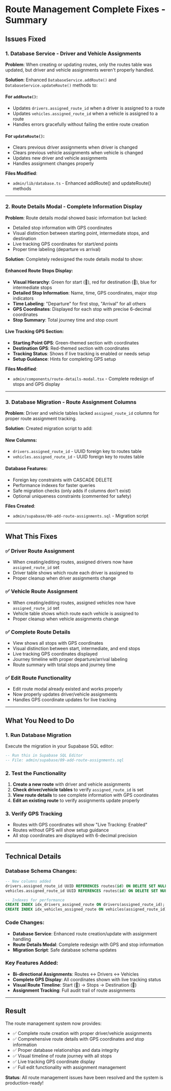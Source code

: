 # Route Management Complete Fixes - Summary

## Issues Fixed

### 1. **Database Service - Driver and Vehicle Assignments**

**Problem**: When creating or updating routes, only the routes table was updated, but driver and vehicle assignments weren't properly handled.

**Solution**: Enhanced `DatabaseService.addRoute()` and `DatabaseService.updateRoute()` methods to:

#### For `addRoute()`:

- Updates `drivers.assigned_route_id` when a driver is assigned to a route
- Updates `vehicles.assigned_route_id` when a vehicle is assigned to a route
- Handles errors gracefully without failing the entire route creation

#### For `updateRoute()`:

- Clears previous driver assignments when driver is changed
- Clears previous vehicle assignments when vehicle is changed
- Updates new driver and vehicle assignments
- Handles assignment changes properly

**Files Modified**:

- `admin/lib/database.ts` - Enhanced addRoute() and updateRoute() methods

---

### 2. **Route Details Modal - Complete Information Display**

**Problem**: Route details modal showed basic information but lacked:

- Detailed stop information with GPS coordinates
- Visual distinction between starting point, intermediate stops, and destination
- Live tracking GPS coordinates for start/end points
- Proper time labeling (departure vs arrival)

**Solution**: Completely redesigned the route details modal to show:

#### Enhanced Route Stops Display:

- **Visual Hierarchy**: Green for start (🚌), red for destination (🏁), blue for intermediate stops
- **Detailed Stop Information**: Name, time, GPS coordinates, major stop indicators
- **Time Labeling**: "Departure" for first stop, "Arrival" for all others
- **GPS Coordinates**: Displayed for each stop with precise 6-decimal coordinates
- **Stop Summary**: Total journey time and stop count

#### Live Tracking GPS Section:

- **Starting Point GPS**: Green-themed section with coordinates
- **Destination GPS**: Red-themed section with coordinates
- **Tracking Status**: Shows if live tracking is enabled or needs setup
- **Setup Guidance**: Hints for completing GPS setup

**Files Modified**:

- `admin/components/route-details-modal.tsx` - Complete redesign of stops and GPS display

---

### 3. **Database Migration - Route Assignment Columns**

**Problem**: Driver and vehicle tables lacked `assigned_route_id` columns for proper route assignment tracking.

**Solution**: Created migration script to add:

#### New Columns:

- `drivers.assigned_route_id` - UUID foreign key to routes table
- `vehicles.assigned_route_id` - UUID foreign key to routes table

#### Database Features:

- Foreign key constraints with CASCADE DELETE
- Performance indexes for faster queries
- Safe migration checks (only adds if columns don't exist)
- Optional uniqueness constraints (commented for safety)

**Files Created**:

- `admin/supabase/09-add-route-assignments.sql` - Migration script

---

## What This Fixes

### ✅ **Driver Route Assignment**

- When creating/editing routes, assigned drivers now have `assigned_route_id` set
- Driver table shows which route each driver is assigned to
- Proper cleanup when driver assignments change

### ✅ **Vehicle Route Assignment**

- When creating/editing routes, assigned vehicles now have `assigned_route_id` set
- Vehicle table shows which route each vehicle is assigned to
- Proper cleanup when vehicle assignments change

### ✅ **Complete Route Details**

- View shows all stops with GPS coordinates
- Visual distinction between start, intermediate, and end stops
- Live tracking GPS coordinates displayed
- Journey timeline with proper departure/arrival labeling
- Route summary with total stops and journey time

### ✅ **Edit Route Functionality**

- Edit route modal already existed and works properly
- Now properly updates driver/vehicle assignments
- Handles GPS coordinate updates for live tracking

---

## What You Need to Do

### 1. **Run Database Migration**

Execute the migration in your Supabase SQL editor:

```sql
-- Run this in Supabase SQL Editor
-- File: admin/supabase/09-add-route-assignments.sql
```

### 2. **Test the Functionality**

1. **Create a new route** with driver and vehicle assignments
2. **Check driver/vehicle tables** to verify `assigned_route_id` is set
3. **View route details** to see complete information with GPS coordinates
4. **Edit an existing route** to verify assignments update properly

### 3. **Verify GPS Tracking**

- Routes with GPS coordinates will show "Live Tracking: Enabled"
- Routes without GPS will show setup guidance
- All stop coordinates are displayed with 6-decimal precision

---

## Technical Details

### Database Schema Changes:

```sql
-- New columns added
drivers.assigned_route_id UUID REFERENCES routes(id) ON DELETE SET NULL
vehicles.assigned_route_id UUID REFERENCES routes(id) ON DELETE SET NULL

-- Indexes for performance
CREATE INDEX idx_drivers_assigned_route ON drivers(assigned_route_id);
CREATE INDEX idx_vehicles_assigned_route ON vehicles(assigned_route_id);
```

### Code Changes:

- **Database Service**: Enhanced route creation/update with assignment handling
- **Route Details Modal**: Complete redesign with GPS and stop information
- **Migration Script**: Safe database schema updates

### Key Features Added:

- **Bi-directional Assignments**: Routes ↔ Drivers ↔ Vehicles
- **Complete GPS Display**: All coordinates shown with live tracking status
- **Visual Route Timeline**: Start (🚌) → Stops → Destination (🏁)
- **Assignment Tracking**: Full audit trail of route assignments

---

## Result

The route management system now provides:

- ✅ Complete route creation with proper driver/vehicle assignments
- ✅ Comprehensive route details with GPS coordinates and stop information
- ✅ Proper database relationships and data integrity
- ✅ Visual timeline of route journey with all stops
- ✅ Live tracking GPS coordinate display
- ✅ Full edit functionality with assignment management

**Status**: All route management issues have been resolved and the system is production-ready!
